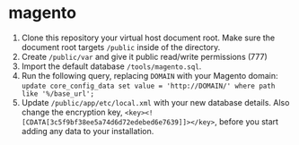 magento
=======

1. Clone this repository your virtual host document root.  Make sure the document root targets ```/public``` inside of the directory.
2. Create ```/public/var``` and give it public read/write permissions (777)
3. Import the default database ```/tools/magento.sql```.
4. Run the following query, replacing ```DOMAIN``` with your Magento domain: ```update core_config_data set value = 'http://DOMAIN/' where path like '%/base_url';```
5. Update ```/public/app/etc/local.xml``` with your new database details.  Also change the encryption key, ```<key><![CDATA[3c5f9bf38ee5a74d6d72edebed6e7639]]></key>```, before you start adding any data to your installation.
